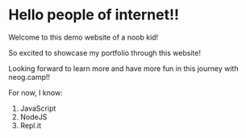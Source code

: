 # Hello people of internet!!

Welcome to this demo website of a noob kid!

So excited to showcase my portfolio through this website!

Looking forward to learn more and have more fun in this journey with neog.camp!!

For now, I know:
1. JavaScript
1. NodeJS
1. Repl.it
